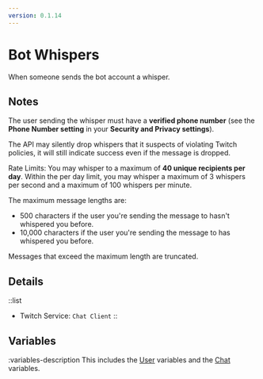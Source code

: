 ```yaml
---
version: 0.1.14
---
```


# Bot Whispers
When someone sends the bot account a whisper.

## Notes
The user sending the whisper must have a **verified phone number** (see the **Phone Number setting** in your **Security and Privacy settings**).

The API may silently drop whispers that it suspects of violating Twitch policies, it will still indicate success even if the message is dropped.

Rate Limits: You may whisper to a maximum of **40 unique recipients per day**. Within the per day limit, you may whisper a maximum of 3 whispers per second and a maximum of 100 whispers per minute.

The maximum message lengths are:
* 500 characters if the user you're sending the message to hasn't whispered you before.
* 10,000 characters if the user you're sending the message to has whispered you before.

Messages that exceed the maximum length are truncated.

## Details
::list
- Twitch Service: `Chat Client`
::

## Variables
:variables-description
This includes the [User](/Variables/User-Variables) variables and the [Chat](/Variables/Chat-Variables) variables.